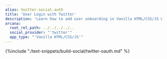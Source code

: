 ```yaml
---
alias: twitter-social-auth
title: 'User Login with Twitter'
description: 'Learn how to add user onboarding in Vanilla HTML/CSS/JS Web3 apps using custom login UI and Twitter as the social provider.'
arcana:
  root_rel_path: ../../../../..
  social_provider: "'twitter'"
  app_type: "'Vanilla HTML/CSS/JS'"
---
```


{%include "./text-snippets/build-social/twitter-oauth.md" %}